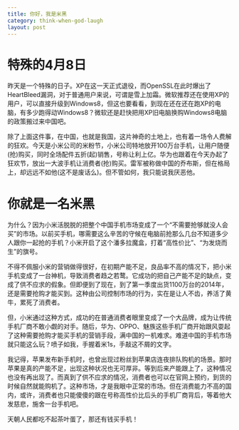 ```yaml
---
title: 你好，我是米黑
category: think-when-god-laugh
layout: post
---
```


# 特殊的4月8日

昨天是一个特殊的日子。XP在这一天正式退役，而OpenSSL在此时爆出了HeartBleed漏洞，对于普通用户来说，可谓是雪上加霜。微软推荐还在使用XP的用户，可以直接升级到Windows8，但这也要看看，到现在还在还在跑XP的电脑，有多少跑得动Windows8？微软还是赶快把用XP旧电脑换购Windows8电脑的政策搬过来中国吧。

除了上面这件事，在中国，也就是我国，这片神奇的土地上，也有着一场令人费解的狂欢。今天是小米公司的米粉节，小米公司特地放开100万台手机，让用户随便(抢)购买，同时全场配件五折(起)销售，号称让利上亿。华为也跟着在今天办起了狂欢节，放出一大波手机让消费者(抢)购买。雷军被称做中国的乔布斯，但在格局上，却远远不如他(这不是废话么)。但不管如何，我只能说我厌恶他。

# 你就是一名米黑

为什么？因为小米活脱脱的把整个中国手机市场变成了一个“不需要抢够就没人会买”的市场。以前买手机，哪需要这么辛苦的守候在电脑前抢那么几台不知道多少人跟你一起抢的手机？小米开启了这个潘多拉魔盒，打着“高性价比”、“为发烧而生”的旗号。

不得不佩服小米的营销做得很好，在初期产能不足，良品率不高的情况下，把小米手机变成了一台神机，导致消费者趋之若鹜。它成功的把自己产能不足的缺点，变成了供不应求的假象。但即便到了现在，到了第一季度出货1100万台的2014年，还是需要抢购才能买到。这种由公司控制市场的行为，实在是让人不齿，养活了黄牛，累死了消费者。

但，小米通过这种方式，成功的在普通消费者眼里变成了一个大品牌，成为让传统手机厂商不敢小觑的对手。随后，华为、OPPO、魅族这些手机厂商开始跟风耍起了这种需要抢购才能买手机的营销手段，满中国的一机难求。难道中国的手机市场就只能这么玩？喷子如我，手握着米1s，手敲这不屑的文字。

我记得，苹果发布新手机时，也曾出现过粉丝到苹果店连夜排队购机的场景。那时苹果是真的产能不足，出现这种状况也无可厚非。等到后来产能跟上了，这种情况也没有再出现了。而真到了供不应求的情况，消费者也可以在官网上预约，到货的时候自然就能购机了。这种市场，才是我眼中正常的市场。但在消费能力不高的国内，或许，消费者也只能傻傻的跟在号称高性价比后头的手机厂商背后，等着他大发慈悲，施舍一台手机吧。

天朝人民都吃不起茶叶蛋了，那还有钱买手机！
